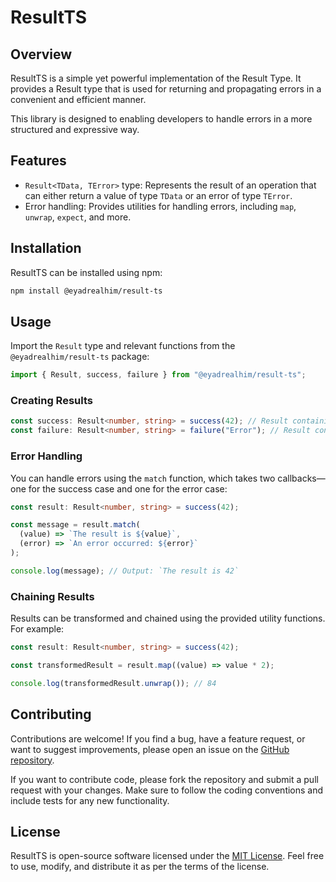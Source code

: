 # ResultTS

## Overview

ResultTS is a simple yet powerful implementation of the Result Type. It provides a Result type that is used for returning and propagating errors in a convenient and efficient manner.

This library is designed to enabling developers to handle errors in a more structured and expressive way.

## Features

- `Result<TData, TError>` type: Represents the result of an operation that can either return a value of type `TData` or an error of type `TError`.
- Error handling: Provides utilities for handling errors, including `map`, `unwrap`, `expect`, and more.

## Installation

ResultTS can be installed using npm:

```bash
npm install @eyadrealhim/result-ts
```

## Usage

Import the `Result` type and relevant functions from the `@eyadrealhim/result-ts` package:

```typescript
import { Result, success, failure } from "@eyadrealhim/result-ts";
```

### Creating Results

```typescript
const success: Result<number, string> = success(42); // Result containing a value
const failure: Result<number, string> = failure("Error"); // Result containing an error
```

### Error Handling

You can handle errors using the `match` function, which takes two callbacks—one for the success case and one for the error case:

```typescript
const result: Result<number, string> = success(42);

const message = result.match(
  (value) => `The result is ${value}`,
  (error) => `An error occurred: ${error}`
);

console.log(message); // Output: `The result is 42`
```

### Chaining Results

Results can be transformed and chained using the provided utility functions. For example:

```typescript
const result: Result<number, string> = success(42);

const transformedResult = result.map((value) => value * 2);

console.log(transformedResult.unwrap()); // 84
```

## Contributing

Contributions are welcome! If you find a bug, have a feature request, or want to suggest improvements, please open an issue on the [GitHub repository](https://github.com/EyadRealHim/result-ts).

If you want to contribute code, please fork the repository and submit a pull request with your changes. Make sure to follow the coding conventions and include tests for any new functionality.

## License

ResultTS is open-source software licensed under the [MIT License](https://opensource.org/licenses/MIT). Feel free to use, modify, and distribute it as per the terms of the license.
